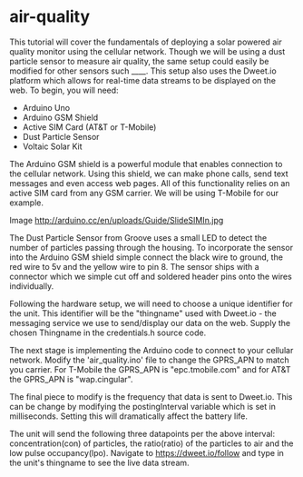 air-quality
===========

This tutorial will cover the fundamentals of deploying a solar powered air quality monitor using the cellular network.  Though we will be using a dust particle sensor to measure air quality, the same setup could easily be modified for other sensors such ____.  This setup also uses the Dweet.io platform which allows for real-time data streams to be displayed on the web.  To begin, you will need:

- Arduino Uno
- Arduino GSM Shield
- Active SIM Card (AT&T or T-Mobile)
- Dust Particle Sensor
- Voltaic Solar Kit 

The Arduino GSM shield is a powerful module that enables connection to the cellular network.  Using this shield, we can make phone calls, send text messages and even access  web pages.  All of this functionality relies on an active SIM card from any GSM carrier.  We will be using T-Mobile for our example.  

Image 
http://arduino.cc/en/uploads/Guide/SlideSIMIn.jpg


The Dust Particle Sensor from Groove uses a small LED to detect the number of particles passing through the housing.  To incorporate the sensor into the Arduino GSM shield simple connect the black wire to ground, the red wire to 5v and the yellow wire to pin 8.  The sensor ships with a connector which we simple cut off and soldered header pins onto the wires individually.

Following the hardware setup, we will need to choose a unique identifier for the unit.  This identifier will be the "thingname" used with Dweet.io - the messaging service we use to send/display our data on the web.  Supply the chosen Thingname in the credentials.h source code.

The next stage is implementing the Arduino code to connect to your cellular network. Modify the 'air_quality.ino' file to change the GPRS_APN to match you carrier.  For T-Mobile the GPRS_APN is "epc.tmobile.com" and for AT&T the GPRS_APN is "wap.cingular".

The final piece to modify is the frequency that data is sent to Dweet.io.   This can be change by modifying the postingInterval variable which is set in milliseconds.  Setting this will dramatically affect the battery life.

The unit will send the following three datapoints per the above interval: concentration(con) of particles, the ratio(ratio) of the particles to air and the low pulse occupancy(lpo). Navigate to https://dweet.io/follow and type in the unit's thingname to see the live data stream.
